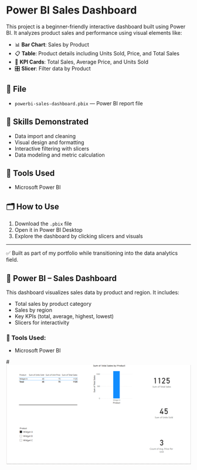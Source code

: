 # Power BI Sales Dashboard

This project is a beginner-friendly interactive dashboard built using Power BI. It analyzes product sales and performance using visual elements like:

- 📊 **Bar Chart**: Sales by Product
- 📋 **Table**: Product details including Units Sold, Price, and Total Sales
- 🎯 **KPI Cards**: Total Sales, Average Price, and Units Sold
- 🎛 **Slicer**: Filter data by Product

## 📁 File

- `powerbi-sales-dashboard.pbix` — Power BI report file

## 🧠 Skills Demonstrated

- Data import and cleaning
- Visual design and formatting
- Interactive filtering with slicers
- Data modeling and metric calculation

## 🚀 Tools Used

- Microsoft Power BI

## 🗂️ How to Use

1. Download the `.pbix` file
2. Open it in Power BI Desktop
3. Explore the dashboard by clicking slicers and visuals

---

✅ Built as part of my portfolio while transitioning into the data analytics field.
## 🔎 Power BI – Sales Dashboard

This dashboard visualizes sales data by product and region. It includes:

- Total sales by product category
- Sales by region
- Key KPIs (total, average, highest, lowest)
- Slicers for interactivity

### 🧰 Tools Used:
- Microsoft Power BI

#![Dashboard](dashboard.png)

